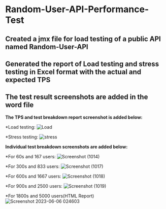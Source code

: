 # Random-User-API-Performance-Test
## Created a jmx file for load testing of a public API named Random-User-API
## Generated the report of Load testing and stress testing in Excel format with the actual and expected TPS
## The test result screenshots are added in the word file

**The TPS and test breakdown report screenshot is added below:** 

*Load testing:
![Load](https://github.com/suptimusfika/Random-User-API-Performance-Test/assets/48064134/fa80178f-d105-434c-a442-69fbd3cd6e16)

*Stress testing:
![stress](https://github.com/suptimusfika/Random-User-API-Performance-Test/assets/48064134/cec5cd20-4167-4958-9eec-6a05613d7395)

**Individual test breakdown screenshots are added below:**

*For 60s and 167 users:
![Screenshot (1014)](https://github.com/suptimusfika/Random-User-API-Performance-Test/assets/48064134/67f10b80-c09a-46e8-a572-862e33cf936f)

  
*For 300s and 833 users:
![Screenshot (1017)](https://github.com/suptimusfika/Random-User-API-Performance-Test/assets/48064134/a1f266ba-488a-449a-ae59-472e13988969)


*For 600s and 1667 users:
![Screenshot (1018)](https://github.com/suptimusfika/Random-User-API-Performance-Test/assets/48064134/c2a27300-38c4-424c-aabb-3d2fe965fb59)


  
*For 900s and 2500 users:
![Screenshot (1019)](https://github.com/suptimusfika/Random-User-API-Performance-Test/assets/48064134/ca8fa8d6-b1bf-4921-a21d-da03e6dacc6c)

*For 1800s and 5000 users(HTML Report)
![Screenshot 2023-06-06 024603](https://github.com/suptimusfika/Random-User-API-Performance-Test/assets/48064134/caa63a6d-0dce-4356-98b6-ac5f8a366ffb)
  
